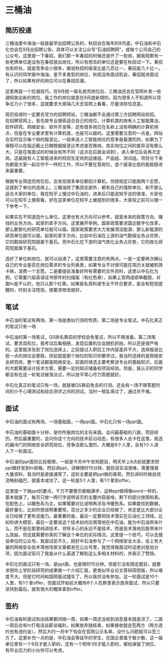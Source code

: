 # 三桶油

## 简历投递

三桶油里中海油一般是最早出招聘公告的，秋招会在每年的8月底，中石油和中石化也会在9月出招聘公告。具体可以关注公众号“石油招聘网”，或每个公司自己的公众号。这里提一下春招，我们那一年春招的时候还是开了一些岗，据我观察有一些老牌单位是没有在春招放出岗位，所以有想去的单位还是要在秋招试一下。春招也有好处，就是竞争会小很多，据说秋招的报录比是几百比一，春招是几十比一。有认识的同学报中海油，差不多类型的岗位，秋招没有面试机会，春招就进面试了，所以如果有好的岗位可以在春招捡漏。

这里再提一个捡漏技巧，在9月统一报名放完岗位后，三桶油还会在官网补发一些通知放出新的岗位，我工作的岗位就是在9月底新增的，因为很多人不知道所以竞争压力小了很多，这就要求大家隔几天去官网上看看，尽量消除信息差。

简历投递时一定要去官方的招聘网站，三桶油都不会通过第三方招聘网站校招。
在招聘官网上，首先按专业搜索适合自己的岗位，计算机类的岗有人工智能算法、软件研究、网络安全、软件开发等，还有很多岗位在名称上没有明确的计算机特点，但是在专业要求里有计算机类，也是可以报的。这里需要注意的一点是，网站会实时显示每个岗的报录比，一般来说人工智能岗位的竞争是最激烈的，如果为了保稳可以在临近截止日期根据报录比考虑是否换岗。其实岗位之间的差异没有那么大，只是在笔面试的时候会有所不同（这点在后面会讲到），进入单位后会再次定岗，这届就有人工智能进来的校招生定岗到运维组、产品组、测试组。项目分下来也都是大家一起合作干一样的工作，所以不要在意岗位，选个报录比低的能稳稳进来最重要。

根据专业筛选完岗位后，会发现很多单位都招计算机，但按规定只能报两个志愿，这就到了单位的选择上。三桶油除了集团总部外，都有自己的强势单位、和不那么适合大家的单位，我在知乎上搜过中石油的，进来后只能说知乎说的很准，大家也可以在知乎上搜索看。好在这家单位在知乎上被提到的很多，大家投之前可以搜一下参考一下。

如果实在不知道选什么单位，这里也有大方向可以参考，就是未来的政策方向、赚钱的业务方向、起家的拿手方向。这里展开举例，国家政策要求国企数字化改革，那么数智化的研究单位就可以报。国家政策要求大力发展清洁能源，那么新能源的研究单位就可以报。起家的拿手方向，比如中石油在上游的油气勘探业务占优势，它的勘探研究院就属于基石。而中石化在下游的油气炼化业务占优势，它的炼化研究院就属于基石。

选好了单位和岗位，就可以投递了，这里需要注意的有两点。一是一定要再次确认自己的专业是否在岗位需求的专业列表里，如果专业不对很可能在简历关就被机筛卡掉，浪费一个志愿。二是要提前准备好所有需要的文件资料，这里以中石化为例，它需要六级英语证书原件的扫描版（有红色章），如果上官网成绩单截图，对面hr是不认的，他只认那个红章。如果报名资料或专业不符合要求，是会有短信提醒的，时刻关注短信，按要求修改就好。

## 笔试

中石油的笔试有两场，第一场是类似行测的性质，第二场是专业笔试。中石化真正的笔试只有一场

中石油的第一场笔试，QS排名靠前的学校会免笔试，所以不用准备。第二场笔试，要求双机位，我考试后看相册，发现后置机位会随机抓拍，所以还是很严格的。这里就涉及到了岗位选择上，之前提过入职后工作内容差异不大，选择报录比低一点的岗位会更稳，但前提是那个岗位的知识你要学过。我当时选择的是网络安全研究岗，整个笔试都是网络安全。前面的填选主要考察该专业的基础知识，后面的大题需要设计技术方案，需要一定的知识储备和项目经验。但是，我认识的同学都没有在这一轮笔试被淘汰过，所以放平常心尽力答题就好。

中石化真正的笔试只有一场，就是被QS靠前免去的行测。还会有一场不限答题时间的介于心理测试和综合测评之间的测试，当时一顿乱填过了，通过并不难。

## 面试

中石油的面试有两场，一场基础面，一场ppt面。中石化只有一场ppt面。

中石油的基础面十分钟，是你所报岗位的主任来面。会问最基础的八股，项目经历。然后最重要的，会问你这个方向的技术前沿动态，有很多人会卡在这里。我选的偏冷门的网络安全研究岗位，竞争没那么激烈，大概是8个人里，会有1个人进入下一轮面试。

中石油的ppt面则比较极限，一般是今天中午告知题目，明天早上8点前就要求把ppt做好发到hr邮箱，然后讲ppt，讲解限时15分钟。题目说实话很难，需要搜查大量资料，我当时是直接通宵了。这轮主要是把ppt做的美观，然后讲的时候自信流畅别磕巴，就基本成功了。这一轮是5个人里，有1个拿到offer。

这里提一下做ppt的要点，千万不要整页都糊满字，这种ppt做得像word一样的，基本就废了。每页只放一两行字说明该页的主要内容是啥，剩下的部分放图和表。在配色上，以暖色系为主，如果需要对比说明再涉及冷暖色系。如果能找到数据，最好量化，比如你想说明重要性，百分之多少的企业已经做了，肯定是比大部分企业已经做了更有说服力。最重要的是，最后一定要把技术落实在石油化工领域，比如你讲大模型，最后一定要说这个技术如何应用落地在中石油，能为中石油带来什么，而不是在那里纯讲技术，领导关心的永远不是技术，而是技术落地后能带来什么效益，但这就需要你真的了解这个单位的实际情况，这里提一个技巧，可以去搜该单位的公众号。我面试前不久，刚好中石油参与了一个网络安全大会，会上有大量的网络安全技术落地场景文章都发在公众号里，我觉得我面试时这绝对是加分项，因为面试官问了我是从什么渠道了解到这么多相关材料的，并表示了赞扬。

中石化的面试只有一场，是ppt面，也是限时15分钟。但是它没有限定题目，就要求把你上学阶段研究的成果做一个介绍汇报，更类似毕业论文答辩简短版，所以难度不大。但是它时间和国网面试撞车了，所以我并没有参加。这一轮面试是10个人里，有1个拿offer，但面试开始前大概有6个人在群里表示放弃面试，所以只要坚持到最后，就有很大的概率拿到offer。

## 签约

中石油每轮面试和出结果都间隔一周，如果一周还没收到消息基本就是凉了。二面一周后会有hr打电话谈薪谈福利，如果放弃就结束，如果接收就会签两方（两方违约也有违约金）。然后大约一月中下旬会在官网公示名单，没什么问题就可以签三方了。这里补充一点的是，中石油会等延毕的学生，在国企里属于极少数，这一届单位里有一个9月才能入职的，还有一个明年1月才能入职的，都给保留了岗位，有毕业压力的小伙伴可以考虑。

